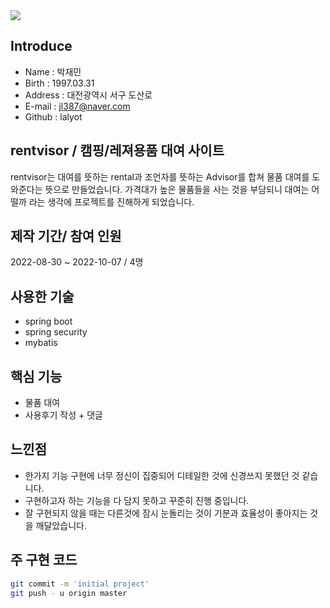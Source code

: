 


<img src="https://user-images.githubusercontent.com/106723584/204175804-f046752d-edcc-4758-94dc-2d4ffa992505.jpg"/> 


## Introduce
* Name : 박재민
* Birth : 1997.03.31
* Address : 대전광역시 서구 도산로
* E-mail : jl387@naver.com
* Github : lalyot

## rentvisor  /  캠핑/레져용품 대여 사이트
rentvisor는 대여를 뜻하는 rental과 조언자를 뜻하는 Advisor를 합쳐 물품 대여를 도와준다는 뜻으로 만들었습니다.
가격대가 높은 물품들을 사는 것을 부담되니 대여는 어떨까 라는 생각에 프로젝트를 진해하게 되었습니다.

## 제작 기간/ 참여 인원

2022-08-30 ~ 2022-10-07 / 4명

## 사용한 기술
* spring boot
* spring security
* mybatis

## 핵심 기능
* 물품 대여
* 사용후기 작성 + 댓글

## 느낀점
* 한가지 기능 구현에 너무 정신이 집중되어 디테일한 것에 신경쓰지 못했던 것 같습니다.
* 구현하고자 하는 기능을 다 담지 못하고 꾸준히 진행 중입니다.
* 잘 구현되지 않을 때는 다른것에 잠시 눈돌리는 것이 기분과 효율성이 좋아지는 것을 깨달았습니다.

## 주 구현 코드
```bash
git commit -m 'initial project'
git push - u origin master
```

